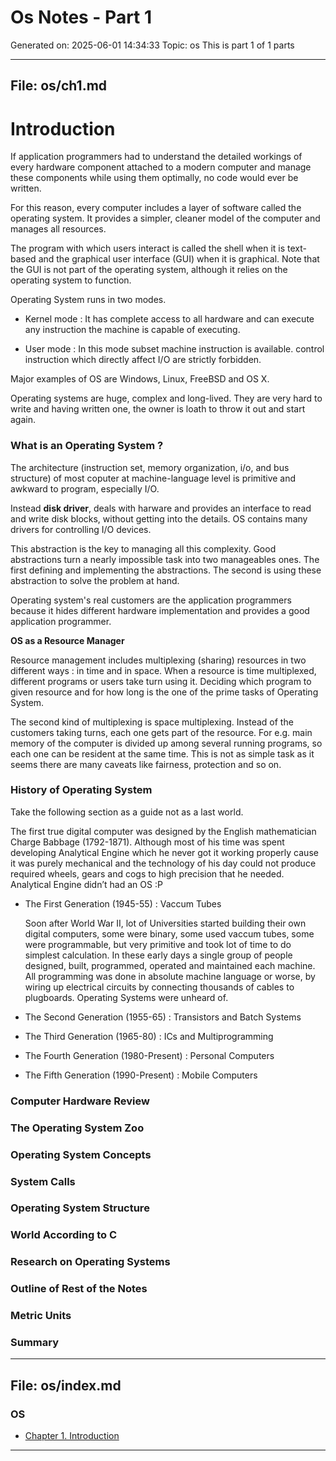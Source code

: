 # Os Notes - Part 1
Generated on: 2025-06-01 14:34:33
Topic: os
This is part 1 of 1 parts

---

## File: os/ch1.md

# Introduction

If application programmers had to understand the detailed workings of every hardware component attached to a modern computer and manage these components while using them optimally, no code would ever be written.

For this reason, every computer includes a layer of software called the operating system. It provides a simpler, cleaner model of the computer and manages all resources.

The program with which users interact is called the shell when it is text-based and the graphical user interface (GUI) when it is graphical. Note that the GUI is not part of the operating system, although it relies on the operating system to function.

Operating System runs in two modes.

- Kernel mode : It has complete access to all hardware and can execute any instruction the machine is capable of executing.

- User mode : In this mode subset machine instruction is available. control instruction which directly affect I/O are strictly forbidden.

Major examples of OS are Windows, Linux, FreeBSD and OS X.

Operating systems are huge, complex and long-lived. They are very hard to write and having written one, the owner is loath to throw it out and start again.

### What is an Operating System ?

The architecture (instruction set, memory organization, i/o, and bus structure) of most coputer at machine-language level is primitive and awkward to program, especially I/O.

Instead **disk driver**, deals with harware and provides an interface to read and write disk blocks, without getting into the details. OS contains many drivers for controlling I/O devices.

This abstraction is the key to managing all this complexity. Good abstractions turn a nearly impossible task into two manageables ones. The first defining and implementing the abstractions. The second is using these abstraction to solve the problem at hand.

Operating system's real customers are the application programmers because it hides different hardware implementation and provides a good application programmer.

**OS as a Resource Manager**

Resource management includes multiplexing (sharing) resources in two different ways : in time and in space. When a resource is time multiplexed, different programs or users take turn using it. Deciding which program to given resource and for how long is the one of the prime tasks of Operating System.

The second kind of multiplexing is space multiplexing. Instead of the customers taking turns, each one gets part of the resource. For e.g. main memory of the computer is divided up among several running programs, so each one can be resident at the same time. This is not as simple task as it seems there are many caveats like fairness, protection and so on.

### History of Operating System

Take the following section as a guide not as a last world.

The first true digital computer was designed by the English mathematician Charge Babbage (1792-1871). Although most of his time was spent developing Analytical Engine which he never got it working properly cause it was purely mechanical and the technology of his day could not produce required wheels, gears and cogs to high precision that he needed. Analytical Engine didn’t had an OS :P

- The First Generation (1945-55) : Vaccum Tubes

  Soon after World War II, lot of Universities started building their own digital computers, some were binary, some used vaccum tubes, some were programmable, but very primitive and took lot of time to do simplest calculation. In these early days a single group of people designed, built, programmed, operated and maintained each machine. All programming was done in absolute machine language or worse, by wiring up electrical circuits by connecting thousands of cables to plugboards. Operating Systems were unheard of.

- The Second Generation (1955-65) : Transistors and Batch Systems

- The Third Generation (1965-80) : ICs and Multiprogramming

- The Fourth Generation (1980-Present) : Personal Computers

- The Fifth Generation (1990-Present) : Mobile Computers

### Computer Hardware Review



### The Operating System Zoo

### Operating System Concepts

### System Calls

### Operating System Structure

### World According to C

### Research on Operating Systems

### Outline of Rest of the Notes

### Metric Units

### Summary


---

## File: os/index.md

### **OS**

- [Chapter 1. Introduction](ch1.md)



---

